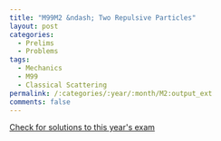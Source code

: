 ```yaml
---
title: "M99M2 &ndash; Two Repulsive Particles"
layout: post
categories:
  - Prelims
  - Problems
tags:
  - Mechanics
  - M99
  - Classical Scattering
permalink: /:categories/:year/:month/M2:output_ext
comments: false
---
```

<object data="1999M2M.pdf" type="application/pdf" width="100%" height="500"></object>
<div class="message"><a href='https://princetonprelim.com/prelim/3/'>Check for solutions to this year's exam</a></div>